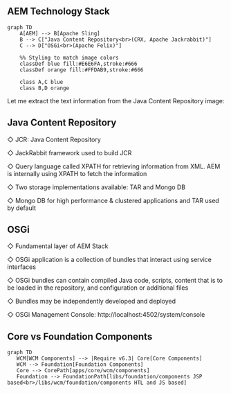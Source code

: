 
## AEM Technology Stack 


```mermaid
graph TD
    A[AEM] --> B[Apache Sling]
    B --> C["Java Content Repository<br>(CRX, Apache Jackrabbit)"]
    C --> D["OSGi<br>(Apache Felix)"]
    
    %% Styling to match image colors
    classDef blue fill:#E6E6FA,stroke:#666
    classDef orange fill:#FFDAB9,stroke:#666
    
    class A,C blue
    class B,D orange
```


Let me extract the text information from the Java Content Repository image:


## Java Content Repository


◇ JCR: Java Content Repository

◇ JackRabbit framework used to build JCR

◇ Query language called XPATH for retrieving information from XML. AEM is internally using XPATH to fetch the information

◇ Two storage implementations available: TAR and Mongo DB

◇ Mongo DB for high performance & clustered applications and TAR used by default


## OSGi

◇ Fundamental layer of AEM Stack

◇ OSGi application is a collection of bundles that interact using service interfaces

◇ OSGi bundles can contain compiled Java code, scripts, content that is to be loaded in the repository, and configuration or additional files

◇ Bundles may be independently developed and deployed

◇ OSGi Management Console:
http://localhost:4502/system/console


## Core vs Foundation Components

```mermaid
graph TD
   WCM[WCM Components] --> |Require v6.3| Core[Core Components]
   WCM --> Foundation[Foundation Components]
   Core --> CorePath[apps/core/wcm/components]
   Foundation --> FoundationPath[libs/foundation/components JSP based<br>/libs/wcm/foundation/components HTL and JS based]
```
